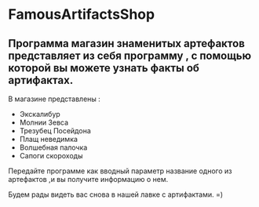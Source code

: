 # FamousArtifactsShop

## Программа магазин знаменитых артефактов представляет из себя программу , с помощью которой вы можете узнать факты об артифактах. 
 
 В магазине представлены : 
 
 - Экскалибур
 - Молнии Зевса
 - Трезубец Посейдона
 - Плащ неведимка
 - Волшебная палочка 
 - Сапоги скороходы
 
 Передайте программе как вводный параметр название одного из артефактов ,и вы получите информацию о нем.
 
 Будем рады видеть вас снова в нашей лавке с артифактами. =)

